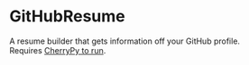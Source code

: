 # GitHubResume
A resume builder that gets information off your GitHub profile.<br>
Requires <a href="http://cherrypy.org/">CherryPy to run</a>.